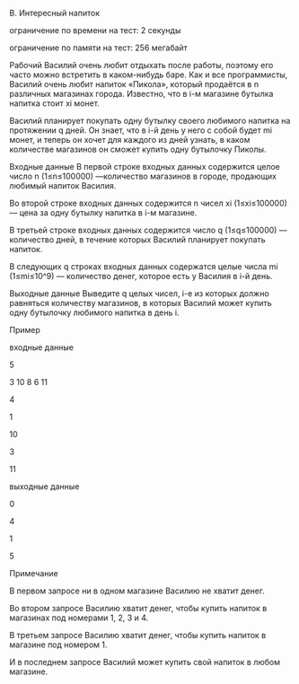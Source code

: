 B. Интересный напиток

ограничение по времени на тест: 2 секунды

ограничение по памяти на тест: 256 мегабайт

Рабочий Василий очень любит отдыхать после работы, поэтому его часто можно встретить в каком-нибудь баре. Как и все программисты, Василий очень любит напиток «Пикола», который продаётся в n различных магазинах города. Известно, что в i-м магазине бутылка напитка стоит xi монет.

Василий планирует покупать одну бутылку своего любимого напитка на протяжении q дней. Он знает, что в i-й день у него с собой будет mi монет, и теперь он хочет для каждого из дней узнать, в каком количестве магазинов он сможет купить одну бутылочку Пиколы.

Входные данные
В первой строке входных данных содержится целое число n (1≤n≤100000) —количество магазинов в городе, продающих любимый напиток Василия.

Во второй строке входных данных содержится n чисел xi (1≤xi≤100000) — цена за одну бутылку напитка в i-м магазине.

В третьей строке входных данных содержится число q (1≤q≤100000) —количество дней, в течение которых Василий планирует покупать напиток.

В следующих q строках входных данных содержатся целые числа mi (1≤mi≤10^9) — количество денег, которое есть у Василия в i-й день.

Выходные данные
Выведите q целых чисел, i-е из которых должно равняться количеству магазинов, в которых Василий может купить одну бутылочку любимого напитка в день i.

Пример

входные данные

5

3 10 8 6 11

4

1

10

3

11

выходные данные

0

4

1

5

Примечание

В первом запросе ни в одном магазине Василию не хватит денег.

Во втором запросе Василию хватит денег, чтобы купить напиток в магазинах под номерами 1, 2, 3 и 4.

В третьем запросе Василию хватит денег, чтобы купить напиток в магазине под номером 1.

И в последнем запросе Василий может купить свой напиток в любом магазине.
